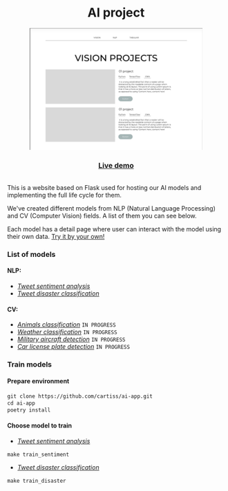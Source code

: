 <div align="center">
    <h1>AI project</h1>
    <img alt="Demo screenshot" src="repo_conf/demo.jpg" width="400"/> 
    <h3><a href="https://www.google.com">Live demo</a></h3>
</div>

<br>
This is a website based on Flask used for hosting our AI models and implementing the full life cycle for them.

We've created different models from NLP (Natural Language Processing) and CV (Computer Vision) fields. A list of them you can see below.

Each model has a detail page where user can interact with the model using their own data. 
<a href="https://www.google.com">Try it by your own!</a>

### List of models

#### NLP:

- [*Tweet sentiment analysis*](/naïve_bayes/sentiment_analysis)
- [*Tweet disaster classification*](/naïve_bayes/tweet_disaster_classification)


#### CV:

- [*Animals classification*](/animals_classification) `IN PROGRESS`
- [*Weather classification*](/weather_classification) `IN PROGRESS`
- [*Military aircraft detection*](/military_aircraft_detection) `IN PROGRESS`
- [*Car license plate detection*](/license_plate_detection) `IN PROGRESS`

### Train models
#### Prepare environment
```
git clone https://github.com/cartiss/ai-app.git 
cd ai-app
poetry install
```
#### Choose model to train
- [*Tweet sentiment analysis*](/naïve_bayes/sentiment_analysis) 

```
make train_sentiment
```

- [*Tweet disaster classification*](/naïve_bayes/tweet_disaster_classification)

```
make train_disaster
```